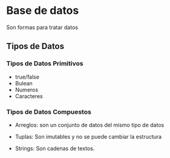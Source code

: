 # Base de datos

Son formas para tratar datos

## Tipos de Datos

### Tipos de Datos Primitivos
- true/false
- Bulean
- Numeros
- Caracteres

### Tipos de Datos Compuestos
- Arreglos: son un conjunto de datos del mismo tipo de datos

- Tuplas: Son imutables y no se puede cambiar la estructura

- Strings: Son cadenas de textos.